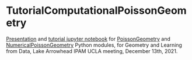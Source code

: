 # TutorialComputationalPoissonGeometry
[Presentation](https://github.com/psuarezserrato/TutorialComputationalPoissonGeometry/blob/main/CompPoiss-GLRC-2021.pdf) and [tutorial jupyter notebook](https://github.com/psuarezserrato/TutorialComputationalPoissonGeometry/blob/main/Tutorial_Computational_Poisson_Geometry.ipynb) for [PoissonGeometry](https://github.com/appliedgeometry/poissongeometry) and [NumericalPoissonGeometry](https://github.com/appliedgeometry/NumericalPoissonGeometry) Python modules, for Geometry and Learning from Data, Lake Arrowhead IPAM UCLA meeting, December 13th, 2021.
